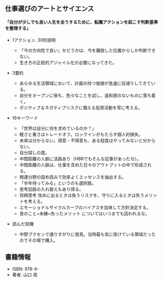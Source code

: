 ## 仕事選びのアートとサイエンス  

#### 「自分が少しでも良い人生を全うするために、転職アクションを起こす判断基準を整理する」  
 
+ 1アクション, 30秒説明  
  - 「今の方向性で良い」かどうかは、今を離脱した位置からしか判断できない。  
  - 生き方の正統的アジャイル化が必要になってきた。  

+ 3要約  
  - あらゆる生活領域において、計画の持つ価値が急速に目減りしてきている。  
  - 自分をオープンに保ち、色々なことを試し、違和感のないものに落ち着く。  
  - ポジティブ＆ネガティブリスクに備える投資活動を常に考える。  

+ 16キーワード  
  - 「世界は自分に何を求めているのか？」
  - 軽さと重さはトレードオフ。ロックインがもたらす個人的損失。  
  - 未来は分からない。得意・不得意も、ある程度はやってみないと分からない。  
  - 自分探しの罠。  
  - 中間距離の人脈に活路あり（HBRでもそんな記事があったな）。 
  - 中間距離の人脈は、仕事を含めた日々のアウトプットの中で形成される。
  - 関連分野の固め読みで効率よくエッセンスを抽出する。  
  - 「半年待ってみる」というのも選択肢。  
  - 思考回路の入れ替えもあり得る。  
  - 将棋思考 攻めに出るときは負うリスクを、守りに入るときは失うメリットを考える。 
  - エモーショナルサイクルカーブのバイアスを加味して方針決定する。  
  - 昔のこと=未練=失ったメリット についてはいつまでも囚われるな。  

+ 読んだ契機  
  - 中野ブクセンで通りすがりに発見。当時最も気に掛けている領域だったのでその場で購入。  


## 書籍情報  

+ ISBN: 978-4-  
+ 著者: 山口 周 

